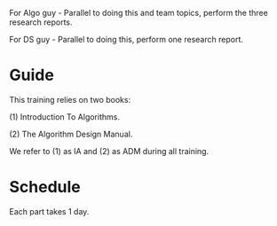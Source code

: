 For Algo guy - Parallel to doing this and team topics, perform the three research reports.

For DS guy - Parallel to doing this, perform one research report.

# Guide

This training relies on two books:

(1) Introduction To Algorithms.

(2) The Algorithm Design Manual.

We refer to (1) as IA and (2) as ADM during all training.

# Schedule

Each part takes 1 day.
